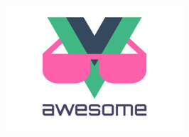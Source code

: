 <p align="center">
  <br>
  <img width="400" src="./logo.svg" alt="logo of vue-awesome repository">
  <br>
  <br>
</p>